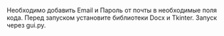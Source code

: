 Необходимо добавить Email и Пароль от почты в необходимые поля кода.
Перед запуском установите библиотеки Docx и Tkinter.
Запуск через gui.py.
